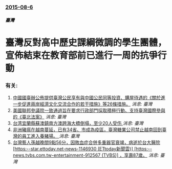 ### [2015-08-6](/news/2015/08/6/index.md)

##### 臺灣
#  臺灣反對高中歷史課綱微調的學生團體，宣佈結束在教育部前已進行一周的抗爭行動




### 有关:

1. [中國國臺辦公佈提供臺灣公民享有與中國公民同等投資、購屋待遇的《關於進一步促進兩岸經濟文化交流合作的若干措施》等26條措施。](/zh/news/2019/11/4/中國國臺辦公佈提供臺灣公民享有與中國公民同等投資-購屋待遇的-關於進一步促進兩岸經濟文化交流合作的若干措施-等26條措施.md) _消息: 臺灣_
2. [美國聯邦參議院一致通過旨在要求行政部門採取積極行動、支持臺灣國際參與的《臺北法案》](/zh/news/2019/10/30/美國聯邦參議院一致通過旨在要求行政部門採取積極行動-支持臺灣國際參與的-臺北法案.md) _消息: 臺灣_
3. [台湾宜蘭縣蘇澳鎮南方澳跨海大橋倒塌，至少20人受伤 ](/zh/news/2019/10/1/台湾宜蘭縣蘇澳鎮南方澳跨海大橋倒塌-至少20人受伤.md) _消息: 臺灣_
4. [非洲豬瘟在越南蔓延，已有34省、市成為疫區，臺灣糖業公司禁止越南回到臺灣的員工進入養豬場。 ](/zh/news/2019/05/19/非洲豬瘟在越南蔓延-已有34省-市成為疫區-臺灣糖業公司禁止越南回到臺灣的員工進入養豬場.md) _消息: 臺灣_
5. [台灣藝人孫越晚間9點56分，因敗血症合併多重器官衰竭，病逝於台大醫院 [https:--star.ettoday.net-news-1146930 (ETtoday新聞雲)] [https:--news.tvbs.com.tw-entertainment-912567 (TVBS)] ，享壽87歲。](/zh/news/2018/05/1/台灣藝人孫越晚間9點56分-因敗血症合併多重器官衰竭-病逝於台大醫院-https-starettodaynet.md) _消息: 臺灣_
